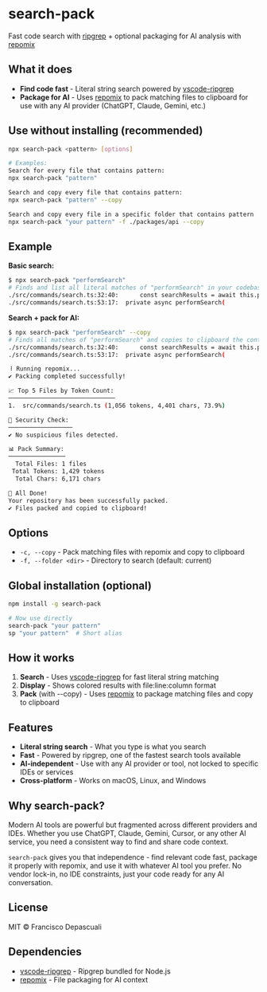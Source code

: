 # **search-pack**

Fast code search with [ripgrep](https://github.com/microsoft/vscode-ripgrep) + optional packaging for AI analysis with [repomix](https://github.com/yamadashy/repomix)

## **What it does**

- **Find code fast** - Literal string search powered by [vscode-ripgrep](https://github.com/microsoft/vscode-ripgrep)
- **Package for AI** - Uses [repomix](https://github.com/yamadashy/repomix) to pack matching files to clipboard for use with any AI provider (ChatGPT, Claude, Gemini, etc.)

## **Use without installing (recommended)**

```bash
npx search-pack <pattern> [options]

# Examples:
Search for every file that contains pattern:
npx search-pack "pattern" 

Search and copy every file that contains pattern:
npx search-pack "pattern" --copy

Search and copy every file in a specific folder that contains pattern 
npx search-pack "your pattern" -f ./packages/api --copy
```

## **Example**

**Basic search:**

```bash
$ npx search-pack "performSearch"
# Finds and list all literal matches of "performSearch" in your codebase
./src/commands/search.ts:32:40:      const searchResults = await this.performSearch(pattern, folder, rgPath)
./src/commands/search.ts:53:17:  private async performSearch(
```

**Search + pack for AI:**

```bash
$ npx search-pack "performSearch" --copy
# Finds all matches of "performSearch" and copies to clipboard the containing files for AI analysis
./src/commands/search.ts:32:40:      const searchResults = await this.performSearch(pattern, folder, rgPath)
./src/commands/search.ts:53:17:  private async performSearch(

⠸ Running repomix...
✔ Packing completed successfully!

📈 Top 5 Files by Token Count:
──────────────────────────────
1.  src/commands/search.ts (1,056 tokens, 4,401 chars, 73.9%)

🔎 Security Check:
──────────────────
✔ No suspicious files detected.

📊 Pack Summary:
────────────────
  Total Files: 1 files
 Total Tokens: 1,429 tokens
  Total Chars: 6,171 chars

🎉 All Done!
Your repository has been successfully packed.
✔ Files packed and copied to clipboard!
```

## **Options**

- `-c, --copy` - Pack matching files with repomix and copy to clipboard
- `-f, --folder <dir>` - Directory to search (default: current)

## **Global installation (optional)**

```bash
npm install -g search-pack

# Now use directly
search-pack "your pattern"
sp "your pattern"  # Short alias
```

## **How it works**

1. **Search** - Uses [vscode-ripgrep](https://github.com/microsoft/vscode-ripgrep) for fast literal string matching
2. **Display** - Shows colored results with file:line:column format
3. **Pack** (with --copy) - Uses [repomix](https://github.com/yamadashy/repomix) to package matching files and copy to clipboard

## **Features**

- **Literal string search** - What you type is what you search
- **Fast** - Powered by ripgrep, one of the fastest search tools available
- **AI-independent** - Use with any AI provider or tool, not locked to specific IDEs or services
- **Cross-platform** - Works on macOS, Linux, and Windows

## **Why search-pack?**

Modern AI tools are powerful but fragmented across different providers and IDEs. Whether you use ChatGPT, Claude, Gemini, Cursor, or any other AI service, you need a consistent way to find and share code context.

`search-pack` gives you that independence - find relevant code fast, package it properly with repomix, and use it with whatever AI tool you prefer. No vendor lock-in, no IDE constraints, just your code ready for any AI conversation.

## **License**

MIT © Francisco Depascuali

## **Dependencies**

- [vscode-ripgrep](https://github.com/microsoft/vscode-ripgrep) - Ripgrep bundled for Node.js
- [repomix](https://github.com/yamadashy/repomix) - File packaging for AI context

